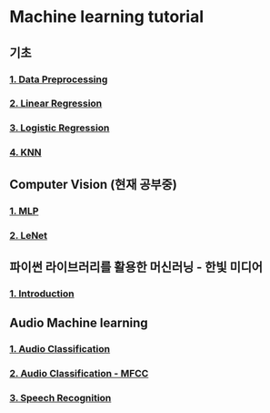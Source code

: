 # Machine learning tutorial

## 기초

### [1. Data Preprocessing](https://github.com/JJongyn/Machine_learning_tutorial/tree/master/basic/Data_Preprocessing)
### [2. Linear Regression](https://github.com/JJongyn/Machine_learning_tutorial/tree/master/basic/Linear%20regression)
### [3. Logistic Regression](https://github.com/JJongyn/Machine_learning_tutorial/tree/master/basic/Logistic%20regression)
### [4. KNN](https://github.com/JJongyn/Machine_learning_tutorial/tree/master/basic/kNN)


## Computer Vision (현재 공부중)
### [1. MLP](https://github.com/JJongyn/Machine_learning_tutorial/tree/master/Computer_Vision/MLP/MLP.ipynb)
### [2. LeNet](https://github.com/JJongyn/Machine_learning_tutorial/tree/master/Computer_Vision/LeNet/LeNet2.ipynb)

## 파이썬 라이브러리를 활용한 머신러닝 - 한빛 미디어
### [1. Introduction](https://github.com/JJongyn/Machine_learning_tutorial/blob/master/Machine%20Learning%20with%20Python/1.introduction/iris_data.ipynb)

## Audio Machine learning
### [1. Audio Classification](https://github.com/JJongyn/Machine_learning_tutorial/tree/master/Audio%20machine%20learning/Audio_Classification/Audio_Classification.ipynb)
### [2. Audio Classification - MFCC](https://github.com/JJongyn/Machine_learning_tutorial/tree/master/Audio%20machine%20learning/MFCC_Audio_Classification/MFCC_Audio_Classification.ipynb)
### [3. Speech Recognition](https://github.com/JJongyn/Machine_learning_tutorial/tree/master/Audio%20machine%20learning/Speech_Recognition/Speech_Recognition.ipynb)

